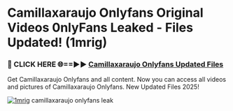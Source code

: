 # Camillaxaraujo Onlyfans Original Videos 0nlyFans Leaked - Files Updated! (1mrig)

<h3>🔴 CLICK HERE 🌐==►► <a href="https://tinyurl.com/4seja8ks" rel="nofollow">Camillaxaraujo Onlyfans Updated Files</a></h3>

Get Camillaxaraujo Onlyfans and all content. Now you can access all videos and pictures of Camillaxaraujo Onlyfans. New Updated Files 2025!

[![1mrig](https://i.imgur.com/EWjZXRe.gif)](https://tinyurl.com/4seja8ks)
camillaxaraujo onlyfans leak